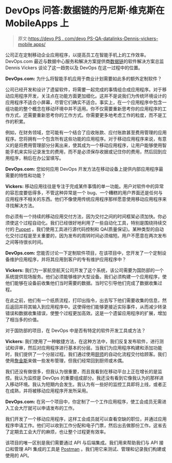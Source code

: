 # DevOps 问答:数据链的丹尼斯·维克斯在 MobileApps 上

> 原文:[https://devo PS . com/devo PS-QA-datalinks-Dennis-vickers-mobile apps/](https://devops.com/devops-qa-datalinks-dennis-vickers-mobileapps/)

公司正在定制移动企业应用程序，以提高员工在智能手机上的工作效率。DevOps.com 最近与数据中心服务和解决方案提供商[数据链](http://www.datalink.com/)的软件解决方案总监 Dennis Vickers 谈论了这一趋势以及 DevOps 在这一过程中的位置。

**DevOps.com:** 为什么将智能手机应用于商业计划需要如此多的额外定制软件？

公司已经开发和设计了遗留软件，将需要一起完成的事情组合成应用程序。对于移动应用程序开发，关注点在功能方面更加细化。这并不是说我们为传统环境设计的应用程序不适合小屏幕，尽管它们确实不适合。事实上，在一个应用程序中包含一组功能的整个概念在移动环境中并不适用。你不仅需要重新思考你的应用程序的工作方式，还需要重新思考你的工作方式。你需要更多地考虑工作的粒度，而不是工作的积累。

例如，在财务领域，您可能有一个结合了应收账款、应付账款甚至费用管理的应用程序。您将拥有一个包含所有这些功能的应用程序。对于移动应用程序来说，有意义的是将费用管理部分分离出来，使其成为一个移动应用程序，让用户能够使用智能手机来实际记录发生的费用，而不是必须保存收据或记住你的费用，然后回到应用程序，稍后在办公室填写。

**DevOps.com:** 您如何应用 DevOps 开发方法在移动设备上提供内部应用程序最需要的特性和功能？

**Vickers:** 移动应用往往是专注于完成某件事情的单一功能。用户对软件中的异常的容忍度要低得多，不管这种异常是一个 bug、一个糟糕的用户界面还是任何与应用程序不相关的东西。他们不像使用传统应用程序那样愿意使用移动应用程序来寻找解决方法。

你必须有一个持续的移动应用交付方法，因为交付之间的时间框架必须加快。你必须使这个过程自动化。我们已经很好地利用了一些自动化工具，特别是围绕持续交付的 [Puppet](https://puppetlabs.com/) 。我们使用工具进行源代码控制和 QA(质量保证)。某种类型的自动化交付过程是至关重要的，因为发布的周转时间必须缩短。用户不愿意在两次发布之间等待很长时间。

**DevOps.com:** 您能否讨论一下定制软件项目，在该项目中，您开发了一个定制设备维护应用程序，并将其应用到客户的专有维护应用程序中？

**Vickers:** 我们为一家航空航天公司开发了这个系统，该公司需要为国防部的一个系统提供现场服务。他们必须能够维护大型设备。我们必须构建一个应用程序，使他们能够在设备前收集他们当时需要的数据。当时它引导他们完成了数据收集过程。

在此之前，他们有一个纸质流程，打印出指令，出去写下他们需要收集的信息，然后返回并将其输入到应用程序中。这使得他们能够更接近实际事件，从而减少转录错误和数据收集错误，使整个过程更加高效。这是一个遗留应用程序的扩展，增加了相当多的价值。

对于国防部的项目，在 DevOps 中是否有特定的软件开发工具或方法？

**Vickers:** 我们使用了一种敏捷方法，在这种方法中，我们反复发布软件，进行测试和评审，然后对应用程序进行基本的分层。当我们为应用程序构建和添加功能时，我们提供了一个分层过程。我们通过使用[厨师](https://www.chef.io/chef/get-chef/)的自动化流程交付给顾客。我们使用[詹金斯](https://jenkins-ci.org/)来做一些发布管理，但我们经常回到厨师或木偶。

我们还没有做很多，但我认为很重要，而且我看到在移动平台上正在增长的是监控。我认为监控是 DevOps 的重要组成部分。我还没有看到它像我认为的那样进入移动环境。我认为短期内会发生。我认为有一些好的监控工具即将上线，或者正在成熟，并将被移动应用程序开发所采用。

**DevOps.com:** 在另一个项目中，你定制了一个工作应用程序，使工会成员无需进入工会大厅就可以申请发布的工作。

我们开发了一个移动应用程序，这样工会成员就可以查看空缺的职位，并通过应用程序申请工作。他们可以收到工作分配和电子门票，然后出去做那份工作。这省去了定期去工会大厅的麻烦，也让整个过程更有效率。

该项目的唯一区别是我们需要通过 API 与后端集成。我们用来帮助我们与 API 接口和管理 API 集成的工具是 [Postman](https://www.getpostman.com/) 。我们用它来测试、管理和记录我们构建或使用的 API。